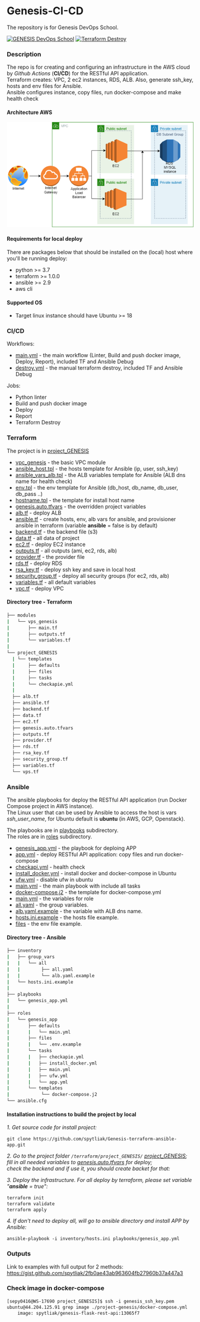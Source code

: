 # Genesis-CI-CD 
The repository is for Genesis DevOps School. 

[![GENESIS DevOps School](https://github.com/spytliak/Genesis-CI-CD/actions/workflows/main.yml/badge.svg)](https://github.com/spytliak/Genesis-CI-CD/actions/workflows/main.yml)
[![Terraform Destroy](https://github.com/spytliak/Genesis-CI-CD/actions/workflows/destroy.yml/badge.svg)](https://github.com/spytliak/Genesis-CI-CD/actions/workflows/destroy.yml)

### Description
The repo is for creating and configuring an infrastructure in the AWS cloud by *Github Actions* (**CI/CD**) for the RESTful API application.  
Terraform creates: VPC, 2 ec2 instances, RDS, ALB. Also, generate ssh_key, hosts and env files for Ansible.  
Ansible configures instance, copy files, run docker-compose and make health check  

#### Architecture AWS
![architecture](images/genesis_aws2.png)  

#### Requirements for local deploy
There are packages below that should be installed on the (local) host where you'll be running deploy:
 * python >= 3.7
 * terraform >= 1.0.0
 * ansible >= 2.9
 * aws cli 

#### Supported OS
* Target linux instance should have Ubuntu >= 18 

### CI/CD 
Workflows:
* [main.yml](/.github/workflows/main.yml)               - the main workflow (Linter, Build and push docker image, Deploy, Report), included TF and Ansible Debug
* [destroy.yml](/.github/workflows/destroy.yml)         - the manual terraform destroy, included TF and Ansible Debug   

Jobs:
  * Python linter 
  * Build and push docker image 
  * Deploy
  * Report
  * Terraform Destroy

### Terraform

The project is in [project_GENESIS](/terraform/project_GENESIS/)  

* [vpc_genesis](/terraform/modules/vpc_genesis/)                                    - the basic VPC module  
* [ansible_host.tpl](/terraform/project_GENESIS/templates/ansible_host.tpl)         - the hosts template for Ansible (ip, user, ssh_key)  
* [ansible_vars_alb.tpl](/terraform/project_GENESIS/templates/ansible_vars_alb.tpl)  - the ALB variables template for Ansible (ALB dns name for health check)  
* [env.tpl](/terraform/project_GENESIS/templates/env.tpl)                           - the env template for Ansible (db_host, db_name, db_user, db_pass ..)  
* [hostname.tpl](/terraform/project_GENESIS/templates/hostname.tpl)                 - the template for install host name  
* [genesis.auto.tfvars](/terraform/project_GENESIS/genesis.auto.tfvars)             - the overridden project variables  
* [alb.tf](/terraform/project_GENESIS/alb.tf)                                       - deploy ALB
* [ansible.tf](/terraform/project_GENESIS/ansible.tf)                               - create hosts, env, alb vars for ansible, and provisioner ansible in terraform (variable **ansible** = false is by default)
* [backend.tf](/terraform/project_GENESIS/backend.tf)                               - the backend file (s3)
* [data.tf](/terraform/project_GENESIS/data.tf)                                     - all data of project
* [ec2.tf](/terraform/project_GENESIS/ec2.tf)                                       - deploy EC2 instance
* [outputs.tf](/terraform/project_GENESIS/outputs.tf)                               - all outputs (ami, ec2, rds, alb)
* [provider.tf](/terraform/project_GENESIS/provider.tf)                             - the provider file
* [rds.tf](/terraform/project_GENESIS/rds.tf)                                       - deploy RDS
* [rsa_key.tf](/terraform/project_GENESIS/rsa_key.tf)                               - deploy ssh key and save in local host
* [security_group.tf](/terraform/project_GENESIS/security_group.tf)                 - deploy all security groups (for ec2, rds, alb)
* [variables.tf](/terraform/project_GENESIS/variables.tf)                           - all default variables
* [vpc.tf](/terraform/project_GENESIS/vpc.tf)                                       - deploy VPC


#### Directory tree - Terraform
```bash
├── modules
|   └── vps_genesis
|       ├── main.tf
|       ├── outputs.tf
|       └── variables.tf
|
└── project_GENESIS
  | └── templates
  |     ├── defaults
  |     ├── files
  |     ├── tasks
  |     └── checkapie.yml
  |
  ├── alb.tf
  ├── ansible.tf
  ├── backend.tf
  ├── data.tf
  ├── ec2.tf
  ├── genesis.auto.tfvars
  ├── outputs.tf
  ├── provider.tf
  ├── rds.tf
  ├── rsa_key.tf
  ├── security_group.tf
  ├── variables.tf
  └── vps.tf
```

### Ansible
The ansible playbooks for deploy the RESTful API application (run Docker Compose project in AWS instance).  
The Linux user that can be used by Ansible to access the host is vars *ssh_user_name*, for Ubuntu default is **ubuntu** (in AWS, GCP, Openstack).

The playbooks are in [playbooks](/ansible/playbooks/) subdirectory.  
The roles are in [roles](/ansible/roles/) subdirectory.  

* [genesis_app.yml](/ansible/playbooks/genesis_app.yml)                            - the playbook for deploing APP
* [app.yml](/ansible/roles/genesis_app/tasks/app.yml)                              - deploy RESTful API application: copy files and run docker-compose  
* [checkapi.yml](/ansible/roles/genesis_app/tasks/checkapi.yml)                    - health check
* [install_docker.yml](/ansible/roles/genesis_app/tasks/install_docker.yml)        - install docker and docker-compose in Ubuntu
* [ufw.yml](/ansible/roles/genesis_app/tasks/ufw.yml)                              - disable ufw in ubuntu  
* [main.yml](/ansible/roles/genesis_app/tasks/main.yml)                            - the main playbook with include all tasks  
* [docker-compose.j2](/ansible/roles/genesis_app/templates/docker-compose.j2)      - the template for docker-compose.yml  
* [main.yml](/ansible//roles/genesis_app/defaults/main.yml)                        - the variables for role
* [all.yaml](/ansible/inventory/group_vars/all/all.yaml)                           - the group variables.  
* [alb.yaml.example](/ansible/inventory/group_vars/all/alb.yaml.example)           - the variable with ALB dns name.  
* [hosts.ini.example](/ansible/inventory/hosts.ini.example)                        - the hosts file example.
* [files](/ansible/roles/genesis_app/files/.env.example)                           - the env file example.

#### Directory tree - Ansible
```bash
├── inventory
|   ├── group_vars
|   |   └── all
|   |        ├── all.yaml
|   |        └── alb.yaml.example
|   └── hosts.ini.example
|
├── playbooks
|   └── genesis_app.yml
|
├── roles
|   └── genesis_app
|       ├── defaults
|       |   └── main.yml
|       ├── files
|       |   └── .env.example
|       └── tasks
|       |   ├── checkapie.yml
|       |   ├── install_docker.yml
|       |   ├── main.yml
|       |   ├── ufw.yml
|       |   └── app.yml
|       └── templates
|            └── docker-compose.j2
└── ansible.cfg
```


#### Installation instructions to build the project by **local**

*1. Get source code for install project:*  
```
git clone https://github.com/spytliak/Genesis-terraform-ansible-app.git
```
*2. Go to the project folder `/terraform/project_GENESIS/` [project_GENESIS](/terraform/project_GENESIS/);*  
    *fill in all needed variables to [genesis.auto.tfvars](/terraform/project_GENESIS/genesis.auto.tfvars) for deploy;*  
    *check the backend and if use it, you should create backet for that:*  

*3. Deploy the infrastructure. For all deploy by terraform, please set variable "**ansible** = true":*
```
terraform init
terraform validate
terraform apply
```
*4. If don't need to deploy all, will go to ansible directory and install APP by Ansible:*
```
ansible-playbook -i inventory/hosts.ini playbooks/genesis_app.yml
```

### Outputs
Link to examples with full output for 2 methods: https://gist.github.com/spytliak/2fb0ae43ab963604fb27960b37a447a3

### Check image in docker-compose
```
[sepy0416@WS-17690 project_GENESIS]$ ssh -i genesis_ssh_key.pem  ubuntu@44.204.125.91 grep image ./project-genesis/docker-compose.yml
    image: spytliak/genesis-flask-rest-api:13065f7
```

